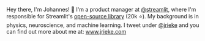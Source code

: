 <!--
<a href="https://www.jrieke.com/"><img src="https://media.giphy.com/media/mrVP75mtRNnmE/giphy.gif" width=1500></a>
-->

Hey there, I'm Johannes! 👋 I'm a product manager at [@streamlit](https://github.com/streamlit), where I'm responsible for Streamlit's [open-source library](https://github.com/streamlit/streamlit) (20k ⭐️). My background is in physics, neuroscience, and machine learning. I tweet under [@jrieke](https://twitter.com/jrieke) and you can find out more about me at: www.jrieke.com


<!--
[📮 E-Mail](mailto:johannes.rieke@gmail.com) • [🐦 Twitter](https://twitter.com/jrieke) • [👔 LinkedIn](https://www.linkedin.com/in/johannesrieke/) • [📚 Medium](https://medium.com/@jrieke)
-->

<!--
### 🤖 How to reach me

- 📮 Write johannes.rieke@gmail.com
- 🐦 Follow on Twitter [@jrieke](https://twitter.com/jrieke)
- 👔 Connect on [LinkedIn](https://www.linkedin.com/in/johannesrieke/)
- 📚 Read my thoughts on [Medium](https://medium.com/@jrieke)

### 🧙 What I work on

Read here: https://www.jrieke.com/
-->
